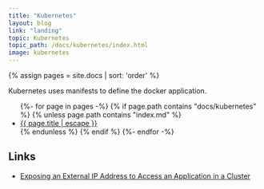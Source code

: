 ```yaml
---
title: "Kubernetes"
layout: blog
link: "landing"
topic: Kubernetes
topic_path: /docs/kubernetes/index.html
image: kubernetes
---
```

{% assign pages = site.docs | sort: 'order' %}

Kubernetes uses manifests to define the docker application.

<ul>
{%- for page in pages -%}
  {% if page.path contains "docs/kubernetes" %}
    {% unless page.path contains "index.md" %}
      <li>
        <a href="{{ page.url | relative_url }}">
          {{ page.title | escape }}
        </a>
      </li>
    {% endunless %}
  {% endif %}
{%- endfor -%}
</ul>


## Links
* [Exposing an External IP Address to Access an Application in a Cluster](https://kubernetes.io/docs/tutorials/stateless-application/expose-external-ip-address/)
